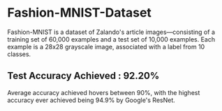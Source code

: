 # Fashion-MNIST-Dataset

Fashion-MNIST is a dataset of Zalando's article images—consisting of a training set of 60,000 examples and a test set of 10,000 examples. 
Each example is a 28x28 grayscale image, associated with a label from 10 classes.

## Test Accuracy Achieved : 92.20%
Average accuracy achieved hovers between 90%, with the highest accuracy ever achieved being 94.9% by Google's ResNet.
